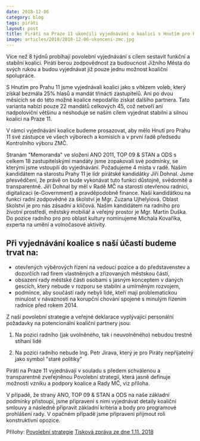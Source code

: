 ```yaml
---
date: 2018-12-06
category: blog
tags: piráti
layout: post
title: Piráti na Praze 11 ukončili vyjednávání o koalici s Hnutím pro Prahu 11
image: articles/2018/2018-12-06-ukonceni-zmc.jpg
---
```


Více než 8 týdnů probíhají povolební vyjednávání s cílem sestavit funkční a stabilní koalici. Piráti berou zodpovědnost za budoucnost Jižního Města do svých rukou a budou vyjednávat již pouze jednu možnost koaliční spolupráce.

S Hnutím pro Prahu 11 jsme vyjednávali koalici jako s vítězem voleb, který získal bezmála 25% hlasů a mandát třinácti zastupitelů. Ani po dvou měsících se do této možné koalice nepodařilo získat dalšího partnera. Tato varianta nabízí pouze 22 mandátů celkových 45, což netvoří ani nadpoloviční většinu a neshoduje se naším cílem vyjednat stabilní a silnou koalici na Praze 11.

V rámci vyjednávání koalice budeme prosazovat, aby mělo Hnutí pro Prahu 11 své zástupce ve všech výborech a komisích a v první řadě předsedu Kontrolního výboru ZMČ.

Stranám "Memoranda" ve složení ANO 2011, TOP 09 & STAN a ODS s celkem 18 zastupitelskými mandáty jsme zopakovali své podmínky, se kterými jsme vstoupili do vyjednávání. Požadujeme 4 místa v radě. Naším kandidátem na starostu Prahy 11 je lídr pirátské kandidátky Jiří Dohnal. Jsme přesvědčeni, že právě on bude vykonávat tuto funkci důstojně, svědomitě a transparentně. Jiří Dohnal by měl v Radě MČ na starosti otevřenou radnici, digitalizaci (e-Government) a pravděpodobně finance. Naší kandidátkou na funkci radní zodpovědné za školství je Mgr. Zuzana Ujhelyiová. Oblast školství je pro nás zásadní a klíčová. Naším kandidátem na radního pro životní prostředí, městský mobiliář a veřejný prostor je Mgr. Martin Duška. Do pozice radního pro pro oblast kultury nominujeme Michala Kovaříka, experta na umění a volnočasové aktivity.

## Při vyjednávání koalice s naší účastí budeme trvat na:

- otevřených výběrových řízení na vedoucí pozice a do představenstev a dozorčích rad firem vlastněných a zřizovaných městskou částí,
- obsazení rady městské části osobami s jasným konceptem v daných gescích, který nebude v rozporu se stabilní a umírněným rozvojem,
- podmínce, aby součástí rady nebyli lidé, kteří mají problematickou minulost v návaznosti na korupční chování spojené s minulým řízením radnice před rokem 2014.

Z naší povolební strategie a veřejné deklarace vyplývající personální požadavky na potencionální koaliční partnery jsou:
    
1. Na pozici radního (jak uvolněného, tak i neuvolněného) nebudou trestně stíhaní lidé

2. Na pozici radního nebude Ing. Petr Jirava, který je pro Piráty nepřijatelný jako symbol "staré politiky"

Piráti na Praze 11 vyjednávají v souladu s předem schválenou a transparentně zveřejněnou Povolební strategií, která jasně definuje možnosti vzniku a podpory koalice a Rady MČ, viz příloha.

V případě, že strany ANO, TOP 09 & STAN a ODS na naše základní podmínky přistoupí, jsme připraveni s nimi vyjednávat detaily koaliční smlouvy a následně připravit základní kritéria a body pro programové prohlášení rady. V opačném případě jsme připraveni přijmout roli konstruktivní opozice.


Přílohy:
[Povolební strategie](https://praha11.pirati.cz/komunalni-volby-2018/povolebni-strategie)
[Tisková zpráva ze dne 1.11. 2018](https://praha11.pirati.cz/tiskove-zpravy/komunalni-volby-11)